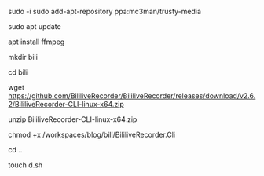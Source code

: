 sudo -i
sudo add-apt-repository ppa:mc3man/trusty-media


sudo apt update


apt install ffmpeg

mkdir bili

cd bili

wget https://github.com/BililiveRecorder/BililiveRecorder/releases/download/v2.6.2/BililiveRecorder-CLI-linux-x64.zip

unzip BililiveRecorder-CLI-linux-x64.zip

chmod +x /workspaces/blog/bili/BililiveRecorder.Cli

cd ..

touch d.sh

